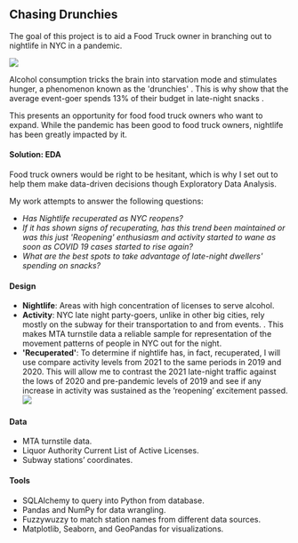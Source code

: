 ## Chasing Drunchies
The goal of this project is to aid a Food Truck owner in branching out to nightlife in NYC in a pandemic.

![](https://i.imgur.com/YeGU0Ap.png)


Alcohol consumption tricks the brain into starvation mode and stimulates hunger, a phenomenon known as the 'drunchies'[](https://www.healthline.com/health-news/got-the-drunchies-why-you-feel-hungry-when-youre-drunk)  . This is why show that the average event-goer spends 13% of their budget in late-night snacks[](https://f.hubspotusercontent00.net/hubfs/8020908/DS01_Nightlife%20Spending%20Study.pdf?utm_medium=email&_hsmi=93438620&_hsenc=p2ANqtz-8U6ZzwcZD3viqHxCpLrvy_EXyxj-99EyUoXe0B_BmNgINPYir9Zq9oiuIp78vTThtjm_m_aZkO2UjuJ5BOfTal2DMjIQ&utm_content=93438620&utm_source=hs_automation) .

This presents an opportunity for food food truck owners who want to expand. While the pandemic has been good to food truck owners, nightlife has been greatly impacted by it.

#### **Solution: EDA**
Food truck owners would be right to be hesitant, which is why I set out to help them make data-driven decisions though Exploratory Data Analysis.

My work attempts to answer the following questions:

-   _Has Nightlife recuperated as NYC reopens?_
-   _If it has shown signs of recuperating, has this trend been maintained or was this just 'Reopening' enthusiasm and activity started to wane as soon as COVID 19 cases started to rise again?_
-   _What are the best spots to take advantage of late-night dwellers' spending on snacks?_



#### **Design**
-   **Nightlife**: Areas with high concentration of licenses to serve alcohol.
-   **Activity**: NYC late night party-goers, unlike in other big cities, rely mostly on the subway for their transportation to and from events. [](https://f.hubspotusercontent00.net/hubfs/8020908/DS01_Nightlife%20Spending%20Study.pdf?utm_medium=email&_hsmi=93438620&_hsenc=p2ANqtz-8U6ZzwcZD3viqHxCpLrvy_EXyxj-99EyUoXe0B_BmNgINPYir9Zq9oiuIp78vTThtjm_m_aZkO2UjuJ5BOfTal2DMjIQ&utm_content=93438620&utm_source=hs_automation). This makes MTA turnstile data a reliable sample for representation of the movement patterns of people in NYC out for the night.
-  **'Recuperated'**: To determine if nightlife has, in fact, recuperated, I will use compare activity levels from 2021 to the same periods in 2019 and 2020. This will allow me to contrast the 2021 late-night traffic against the lows of 2020 and pre-pandemic levels of 2019 and see if any increase in activity was sustained as the ‘reopening’ excitement passed.
![](https://i.imgur.com/cmnBSn1l.png)

#### Data
-   MTA turnstile data.
-   Liquor Authority Current List of Active Licenses.
-   Subway stations’ coordinates.

#### Tools
-   SQLAlchemy to query into Python from database.
-   Pandas and NumPy for data wrangling.
-   Fuzzywuzzy to match station names from different data sources.
-   Matplotlib, Seaborn, and GeoPandas for visualizations.
